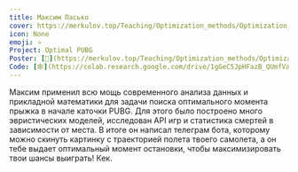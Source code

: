 ```yaml
---
title: Максим Пасько
cover: https://merkulov.top/Teaching/Optimization_methods/Optimization_methods__/Лучшие_проекты_по_оптимизации_2020/Максим_Пасько/pasko.png
icon: None
emoji: ⭐
Project: Optimal PUBG
Poster: [📎](https://merkulov.top/Teaching/Optimization_methods/Optimization_methods__/Лучшие_проекты_по_оптимизации_2020/Максим_Пасько/pasko.pdf)
Code: [🕸](https://colab.research.google.com/drive/1gGeC5JpHFazB_QUmfVahIYH9htjTifcY)
---
```


Максим применил всю мощь современного анализа данных и прикладной математики для задачи поиска оптимального момента прыжка в начале каточки PUBG. Для этого было построено много эвристических моделей, исследован API игр и статистика смертей в зависимости от места. В итоге он написал телеграм бота, которому можно скинуть картинку с траекторией полета твоего самолета, а он тебе выдает оптимальный момент остановки, чтобы максимизировать твои шансы выиграть! Кек.
